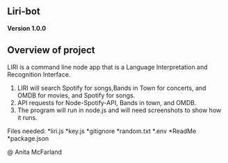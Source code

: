 ## Liri-bot
**Version 1.0.0**


## Overview of project
LIRI is a command line node app that is a Language Interpretation and Recognition Interface.
1.  LIRI will search Spotify for songs,Bands in Town for concerts, and OMDB for movies, and Spotify for songs.
2.  API requests for Node-Spotify-API, Bands in town, and OMDB.
3.  The program will run in node.js and will need screenshots to show how it runs.

Files needed: 
*liri.js 
*key.js
*gitignore
*random.txt
*.env 
*ReadMe
*package.json




@ Anita McFarland